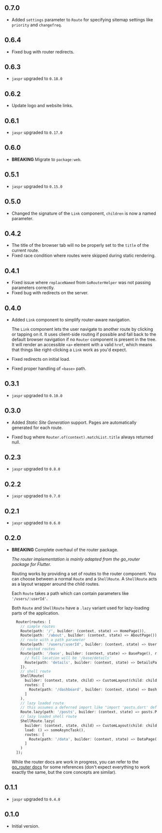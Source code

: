 ## 0.7.0

- Added `settings` parameter to `Route` for specifying sitemap settings like `priority` and `changefreq`.

## 0.6.4

- Fixed bug with router redirects.

## 0.6.3

- `jaspr` upgraded to `0.18.0`

## 0.6.2

- Update logo and website links.

## 0.6.1

- `jaspr` upgraded to `0.17.0`

## 0.6.0

- **BREAKING** Migrate to `package:web`.

## 0.5.1

- `jaspr` upgraded to `0.15.0`

## 0.5.0

- Changed the signature of the `Link` component, `children` is now a named parameter.

## 0.4.2

- The title of the browser tab will no be properly set to the `title` of the current route.
- Fixed race condition where routes were skipped during static rendering.

## 0.4.1

- Fixed issue where `replaceNamed` from `GoRouterHelper` was not passing parameters correctly.
- Fixed bug with redirects on the server.

## 0.4.0

- Added `Link` component to simplify router-aware navigation.
  
  The `Link` component lets the user navigate to another route by clicking or tapping on it. It uses client-side routing 
  if possible and fall back to the default browser navigation if no `Router` component is present in the tree. It will render 
  an accessible `<a>` element with a valid `href`, which means that things like right-clicking a `Link` work as you'd expect.

- Fixed redirects on initial load.
- Fixed proper handling of `<base>` path.

## 0.3.1

- `jaspr` upgraded to `0.10.0`

## 0.3.0

- Added *Static Site Generation* support. Pages are automatically generated for each route.

- Fixed bug where `Router.of(context).matchList.title` always returned null.

## 0.2.3

- `jaspr` upgraded to `0.8.0`

## 0.2.2

- `jaspr` upgraded to `0.7.0`

## 0.2.1

- `jaspr` upgraded to `0.6.0`

## 0.2.0

- **BREAKING** Complete overhaul of the router package.

  *The router implementation is mainly adapted from the go_router package for Flutter.*

  Routing works by providing a set of routes to the router component. You can choose between a normal 
  `Route` and a `ShellRoute`. A `ShellRoute` acts as a layout wrapper around the child routes.
  
  Each `Route` takes a path which can contain parameters like `'/users/:userId'`.
  
  Both `Route` and `ShellRoute` have a `.lazy` variant used for lazy-loading parts of the application.

  ```dart
    Router(routes: [
      // simple routes
      Route(path: '/', builder: (context, state) => HomePage()),
      Route(path: '/about', builder: (context, state) => AboutPage()),
      // route with a path parameter
      Route(path: '/users/:userId', builder: (context, state) => UserPage(id: state.pathParameters['userId'])),
      // nested routes
      Route(path: '/base', builder: (context, state) => BasePage(), routes: [
        // full location will be '/base/details'
        Route(path: 'details', builder: (context, state) => DetailsPage()),
      ]),
      // shell route
      ShellRoute(
        builder: (context, state, child) => CustomLayout(child: child),
        routes: [
          Route(path: '/dashboard', builder: (context, state) => DashboardPage()),
        ]     
      ),
      // lazy loaded route
      // this assumes a deferred import like "import 'posts.dart' deferred as posts;"
      Route.lazy(path: '/posts', builder: (context, state) => posts.Posts(), load: posts.loadLibrary),
      // lazy loaded shell route
      ShellRoute.lazy(
        builder: (context, state, child) => CustomLayout(child: child),
        load: () => someAsyncTask(),
        routes: [
          Route(path: '/data', builder: (context, state) => DataPage()),
        ]
      )     
    ]);
  ```
  
  While the router docs are work in progress, you can refer to the [go_router docs](https://pub.dev/documentation/go_router/latest/topics/Configuration-topic.html)
  for some references (don't expect everything to work exactly the same, but the core concepts are similar).

## 0.1.1

- `jaspr` upgraded to `0.4.0`

## 0.1.0

- Initial version.
